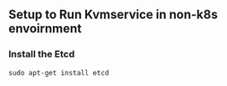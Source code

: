 ## Setup to Run Kvmservice in non-k8s envoirnment

### Install the Etcd
```sudo apt-get install etcd```
